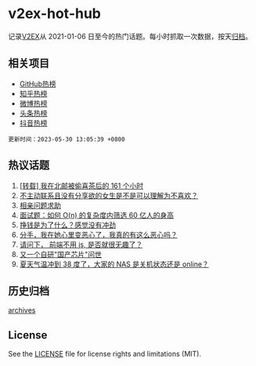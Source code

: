 # v2ex-hot-hub

 记录[V2EX](https://www.v2ex.com/)从 2021-01-06 日至今的热门话题。每小时抓取一次数据，按天[归档](archives)。
 
 ## 相关项目

- [GitHub热榜](https://github.com/snaildev/github-hot-hub)
- [知乎热榜](https://github.com/snaildev/zhihu-hot-hub)
- [微博热榜](https://github.com/snaildev/weibo-hot-hub)
- [头条热榜](https://github.com/snaildev/toutiao-hot-hub)
- [抖音热榜](https://github.com/snaildev/douyin-hot-hub)


 `更新时间：2023-05-30 13:05:39 +0800`

## 热议话题

1. [[转载] 我在北邮被偷喜茶后的 161 个小时](https://www.v2ex.com/t/943867)
1. [不主动联系且没有分享欲的女生是不是可以理解为不喜欢？](https://www.v2ex.com/t/943947)
1. [相亲问题求助](https://www.v2ex.com/t/944061)
1. [面试题：如何 O(n) 的复杂度内筛选 60 亿人的身高](https://www.v2ex.com/t/943925)
1. [挣钱是为了什么？感觉没有冲劲](https://www.v2ex.com/t/944086)
1. [分手，我在她心里变恶心了，我真的有这么恶心吗？](https://www.v2ex.com/t/944054)
1. [请问下， 前端不用 js, 是否就很无趣了？](https://www.v2ex.com/t/943903)
1. [又一个自研"国产芯片"问世](https://www.v2ex.com/t/944078)
1. [夏天气温冲到 38 度了，大家的 NAS 是关机状态还是 online？](https://www.v2ex.com/t/943864)

## 历史归档

[archives](archives)

## License

See the [LICENSE](LICENSE) file for license rights and limitations (MIT).
